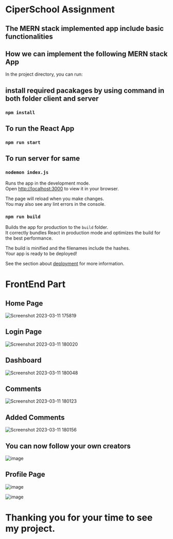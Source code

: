 # CiperSchool Assignment

## The MERN stack implemented app include basic functionalities


## How we can implement the following MERN stack App

In the project directory, you can run:
## install required pacakages by using command in both folder client and server
### `npm install`

## To run the React App
### `npm run start`

## To run server for same 
### `nodemon index.js`

Runs the app in the development mode.\
Open [http://localhost:3000](http://localhost:3000) to view it in your browser.

The page will reload when you make changes.\
You may also see any lint errors in the console.

### `npm run build`

Builds the app for production to the `build` folder.\
It correctly bundles React in production mode and optimizes the build for the best performance.

The build is minified and the filenames include the hashes.\
Your app is ready to be deployed!

See the section about [deployment](https://facebook.github.io/create-react-app/docs/deployment) for more information.


# FrontEnd Part
## Home Page
![Screenshot 2023-03-11 175819](https://user-images.githubusercontent.com/100035961/224484749-a1c78549-4d59-4748-b684-795098df7f3c.png)

## Login Page
![Screenshot 2023-03-11 180020](https://user-images.githubusercontent.com/100035961/224484758-b950cf4c-b930-4e7b-bbfb-068e50dacb7f.png)

## Dashboard
![Screenshot 2023-03-11 180048](https://user-images.githubusercontent.com/100035961/224484765-6a664091-40e7-45ab-8eab-f6cd2cfb3966.png)

## Comments
![Screenshot 2023-03-11 180123](https://user-images.githubusercontent.com/100035961/224484770-a70de200-0687-4df0-8f56-94146764eae7.png)

## Added Comments
![Screenshot 2023-03-11 180156](https://user-images.githubusercontent.com/100035961/224484777-62bf57bc-a1a1-465c-91a9-3baede8115ce.png)

## You can now follow your own creators
![image](https://user-images.githubusercontent.com/100035961/227815296-b4594e9a-c5ac-4d71-b516-259a8aaa487b.png)

## Profile Page
![image](https://user-images.githubusercontent.com/100035961/227987369-e9ffb992-4377-472b-9a8e-ba757a5369f0.png)

![image](https://user-images.githubusercontent.com/100035961/227987468-9c189497-dd86-4389-bc18-5f15474c28c6.png)

# Thanking you for your time to see my project.
